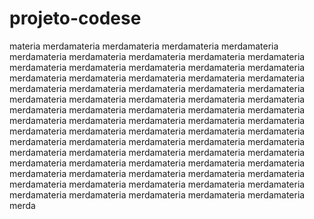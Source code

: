 # projeto-codese

materia merdamateria merdamateria merdamateria merdamateria merdamateria merdamateria merdamateria merdamateria merdamateria merdamateria merdamateria merdamateria merdamateria merdamateria merdamateria merdamateria merdamateria merdamateria merdamateria merdamateria merdamateria merdamateria merdamateria merdamateria merdamateria merdamateria merdamateria merdamateria merdamateria merdamateria merdamateria merdamateria merdamateria merdamateria merdamateria merdamateria merdamateria merdamateria merdamateria merdamateria merdamateria merdamateria merdamateria merdamateria merdamateria merdamateria merdamateria merdamateria merdamateria merdamateria merdamateria merdamateria merdamateria merdamateria merdamateria merdamateria merdamateria merdamateria merdamateria merdamateria merdamateria merdamateria merdamateria merdamateria merdamateria merdamateria merdamateria merdamateria merdamateria merdamateria merdamateria merdamateria merdamateria merdamateria merda
